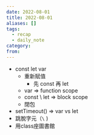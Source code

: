```yaml
---
date: 2022-08-01
title: 2022-08-01
aliases: []
tags:
  - recap
  - daily_note
category: 
from: 
---
```


- const let var
	- 重新賦值
		- 先 const 再 let
	-   var => function scope 
	-  const \ let => block scope
	- 閉包
- setTimeout()  => var vs let 
- 跳脫字元（` \ ` )
- 用class座圖書館